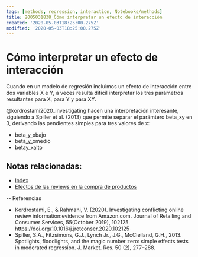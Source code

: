 ```yaml
---
tags: [methods, regression, interaction, Notebooks/methods]
title: 2005031838_Cómo interpretar un efecto de interacción
created: '2020-05-03T18:25:00.275Z'
modified: '2020-05-03T18:25:00.275Z'
---
```


# Cómo interpretar un efecto de interacción

Cuando en un modelo de regresión incluimos un efecto de interacción entre dos variables X e Y, a veces resulta difícil interpretar los tres parámetros resultantes para X, para Y y para XY.

@kordrostami2020_investigating hacen una interpretación interesante, siguiendo a Spiller et al. (2013) que permite separar el parámtero beta_xy en 3, derivando las pendientes simples para tres valores de x:

- beta_y_xbajo
- beta_y_xmedio
- betay_xalto

## Notas relacionadas:

- [Index](_2003101705_index.md)
- [Efectos de las reviews en la compra de productos](2005031821_efectodelasreviews_compra_productos.md)

--
Referencias

- Kordrostami, E., & Rahmani, V. (2020). Investigating conflicting online review information:evidence from Amazon.com. Journal of Retailing and Consumer Services, 55(October 2019), 102125. https://doi.org/10.1016/j.jretconser.2020.102125
- Spiller, S.A., Fitzsimons, G.J., Lynch Jr., J.G., McClelland, G.H., 2013. Spotlights, floodlights, and the magic number zero: simple effects tests in moderated regression. J. Market. Res. 50 (2), 277–288.